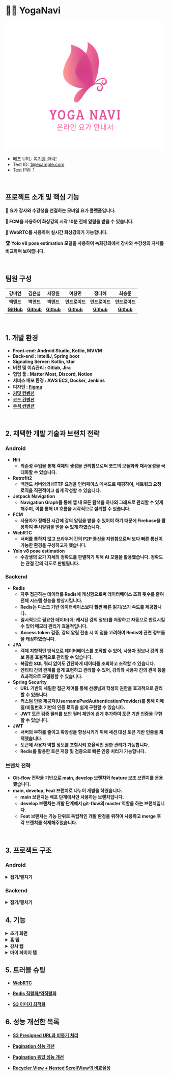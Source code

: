 # 🧘‍♀️ YogaNavi
<img src="./logo-1.png" alt="Logo" width="500" height="400"/>

- 배포 URL: [여기를 클릭!](https://drive.google.com/file/d/195UohXwyjYp07eXYUQKVgrAC9LLTJkKY/view)
- Test ID: 1@example.com
- Test PW: 1

<br>

## 프로젝트 소개 및 핵심 기능

🧘 <b> 요가 강사와 수강생을 연결하는 모바일 요가 플랫폼입니다.

🔔 <b> FCM을 사용하여 화상강의 시작 10분 전에 알람을 받을 수 있습니다.

📱 <b> WebRTC를 사용하여 실시간 화상강의가 가능합니다.

🏆 <b> Yolo v8 pose estimation 모델을 사용하여 녹화강의에서 강사와 수강생의 자세를 비교하며 보여줍니다.

<br>

## 팀원 구성

<div align="center">

| **강미연** | **김은섭** | **서장원** | **여창민** | **정다혜** | **최승준** |
| :------: |  :------: | :------: | :------: | :------: | :------: |
| <b>백앤드 | <b>백앤드 | <b>백앤드 | <b>안드로이드 | <b>안드로이드 | <b>안드로이드 |
| [GitHub](https://github.com/422haha) | [Github](https://github.com/subway9852) | [Github](https://github.com/Seo-Jangwon) | [Github](https://github.com/yeolife) | [Github](https://github.com/JeongDaH) | [Github](https://github.com/Aloe-droid) |
</div>

<br>

## 1. 개발 환경

- Front-end: Android Studio, Kotlin, MVVM
- Back-end : IntelliJ, Spring boot
- Signaling Server: Kotlin, ktor
- 버전 및 이슈관리 : Gitlab, Jira
- 협업 툴 : Matter Most, Discord, Notion
- 서비스 배포 환경 : AWS EC2, Docker, Jenkins
- 디자인 : [Figma](https://www.figma.com/design/sMLjgI5OwHFt8tIS5ZyDBD/Yoga-Navi?node-id=0-1&t=nj03qnrp0J5vai0o-0)
- [커밋 컨벤션](https://aluminum-timpani-a63.notion.site/Git-3e8c00d26c7e4ef99fc79b9ad8dbe543?pvs=4)
- [코드 컨벤션](https://google.github.io/styleguide/javaguide.html)
- [주석 컨벤션](https://aluminum-timpani-a63.notion.site/Style-Guide-258f44c30eb44bddb34b892f0fcc6252?pvs=4)
<br>

## 2. 채택한 개발 기술과 브랜치 전략

### Android

- Hilt
	- 의존성 주입을 통해 객체의 생성을 관리함으로써 코드의 모듈화와 재사용성을 극대화할 수 있습니다.
- Retrofit2
	- 백앤드 서버와의 HTTP 요청을 인터페이스 메서드로 매핑하여, 네트워크 요청 로직을 직관적이고 쉽게 작성할 수 있습니다.
- Jetpack Navigation
	- Navigation Graph를 통해 앱 내 모든 탐색을 하나의 그래프로 관리할 수 있게 해주며, 이를 통해 UI 흐름을 시각적으로 설계할 수 있습니다.
- FCM
	- 사용자가 정해진 시간에 강의 알림을 받을 수 있어야 하기 때문에 Firebase을 활용하여 푸시알림을 받을 수 있게 하였습니다.
- WebRTC
    - 서버를 통하지 않고 브라우저 간의 P2P 통신을 지원함으로써 보다 빠른 통신이 가능한 환경을 구성하고자 했습니다.
-  Yolo v8 pose estimation
	- 수강생의 요가 자세의 정확도를 판별하기 위해  AI 모델을 활용했습니다. 정확도는 관절 간의 각도로 판별됩니다.
    
### Backend

- Redis
	- 자주 접근하는 데이터를 Redis에 캐싱함으로써 데이터베이스 조회 횟수를 줄여 전체 시스템 성능을 향상시킵니다.
	-   Redis는 디스크 기반 데이터베이스보다 훨씬 빠른 읽기/쓰기 속도를 제공합니다.
	-   일시적으로 필요한 데이터(예: 캐시된 강의 정보)를 저장하고 자동으로 만료시킬 수 있어 메모리 관리가 효율적입니다.
	-   Access token 검증, 강의 알림 전송 시 이 점을 고려하여 Redis에 관련 정보들을 캐싱하였습니다.
 - JPA 
    - 객체 지향적인 방식으로 데이터베이스를 조작할 수 있어, 사용자 정보나 강의 정보 등을 효율적으로 관리할 수 있습니다.
    - 복잡한 SQL 쿼리 없이도 간단하게 데이터를 조회하고 조작할 수 있습니다.
    - 엔티티 간의 관계를 쉽게 표현하고 관리할 수 있어, 강의와 사용자 간의 관계 등을 효과적으로 모델링할 수 있습니다.
 - Spring Security
    - URL 기반의 세밀한 접근 제어를 통해 선생님과 학생의 권한을 효과적으로 관리할 수 있습니다.
    - 커스텀 인증 제공자(UsernamePwdAuthenticationProvider)를 통해 이메일/비밀번호 기반의 인증 로직을 쉽게 구현할 수 있습니다.
    - JWT 토큰 검증 필터를 보안 필터 체인에 쉽게 추가하여 토큰 기반 인증을 구현할 수 있습니다.
 - JWT
    - 서버의 부하를 줄이고 확장성을 향상시키기 위해 세션 대신 토큰 기반 인증을 채택했습니다.
    - 토큰에 사용자 역할 정보를 포함시켜 효율적인 권한 관리가 가능합니다.
    - Redis를 활용한 토큰 저장 및 검증으로 빠른 인증 처리가 가능합니다.

### 브랜치 전략

- Git-flow 전략을 기반으로 main, develop 브랜치와 feature 보조 브랜치를 운용했습니다.
- main, develop, Feat 브랜치로 나누어 개발을 하였습니다.
    - **main** 브랜치는 배포 단계에서만 사용하는 브랜치입니다.
    - **develop** 브랜치는 개발 단계에서 git-flow의 master 역할을 하는 브랜치입니다.
    - **Feat** 브랜치는 기능 단위로 독립적인 개발 환경을 위하여 사용하고 merge 후 각 브랜치를 삭제해주었습니다.

<br>


## 3. 프로젝트 구조

### Android
<details>
<summary>접기/펼치기</summary>

```
├─java
│  └─com
│      └─ssafy
│          └─yoganavi
│              ├─data
│              │  ├─auth
│              │  ├─repository
│              │  │  ├─ai
│              │  │  ├─dataStore
│              │  │  ├─home
│              │  │  ├─info
│              │  │  ├─lecture
│              │  │  ├─response
│              │  │  └─user
│              │  └─source
│              │      ├─ai
│              │      ├─dto
│              │      │  ├─home
│              │      │  ├─lecture
│              │      │  ├─live
│              │      │  ├─mypage
│              │      │  ├─notice
│              │      │  ├─schedule
│              │      │  └─teacher
│              │      ├─home
│              │      ├─info
│              │      ├─lecture
│              │      ├─response
│              │      └─user
│              ├─di
│              └─ui
│                  ├─core
│                  ├─homeUI
│                  │  ├─lecture
│                  │  │  ├─lectureDetail
│                  │  │  │  └─lecture
│                  │  │  ├─lectureList
│                  │  │  │  └─lecture
│                  │  │  └─lectureVideo
│                  │  ├─myPage
│                  │  │  ├─courseHistory
│                  │  │  ├─likeLecture
│                  │  │  ├─likeTeacher
│                  │  │  ├─managementLive
│                  │  │  ├─managementVideo
│                  │  │  │  └─lecture
│                  │  │  ├─modify
│                  │  │  │  └─hashtag
│                  │  │  ├─notice
│                  │  │  │  └─notices
│                  │  │  ├─profile
│                  │  │  │  └─dialog
│                  │  │  ├─registerLive
│                  │  │  ├─registerNotice
│                  │  │  └─registerVideo
│                  │  │      └─chapter
│                  │  │          ├─adapter
│                  │  │          ├─data
│                  │  │          └─viewHolder
│                  │  ├─schedule
│                  │  │  ├─home
│                  │  │  │  └─dialog
│                  │  │  └─live
│                  │  │      └─webRtc
│                  │  │          ├─audio
│                  │  │          ├─peer
│                  │  │          ├─renderer
│                  │  │          ├─sessions
│                  │  │          └─utils
│                  │  └─teacher
│                  │      ├─filter
│                  │      ├─teacherDetail
│                  │      │  └─teacherDetail
│                  │      │      └─lecture
│                  │      ├─teacherList
│                  │      │  └─teacher
│                  │      └─teacherReservation
│                  │          └─availableList
│                  ├─loginUI
│                  │  ├─find
│                  │  ├─join
│                  │  └─login
│                  └─utils
└─res
    ├─anim
    ├─drawable
    ├─layout
    ├─menu
    ├─mipmap-anydpi-v26
    ├─mipmap-hdpi
    ├─mipmap-mdpi
    ├─mipmap-xhdpi
    ├─mipmap-xxhdpi
    ├─mipmap-xxxhdpi
    ├─navigation
    ├─raw
    ├─values
    ├─values-night
    └─xml
```
</details>

### Backend

<details>
<summary>접기/펼치기</summary>

```
├─main
│  ├─java
│  │  └─com
│  │      └─yoga
│  │          └─backend
│  │              │  BackendApplication.java
│  │              │
│  │              ├─article
│  │              │      ArticleController.java
│  │              │      ArticleDto.java
│  │              │      ArticleRepository.java
│  │              │      ArticleService.java
│  │              │      ArticleServiceImpl.java
│  │              │
│  │              ├─common
│  │              │  ├─config
│  │              │  │      AwsConfig.java
│  │              │  │      FirebaseConfig.java
│  │              │  │      ProjectSecurityConfig.java
│  │              │  │      QueryDslConfig.java
│  │              │  │      RedisConfig.java
│  │              │  │      TransactionConfig.java
│  │              │  │      UsernamePwdAuthenticationProvider.java
│  │              │  │
│  │              │  ├─constants
│  │              │  │      FcmConstants.java
│  │              │  │      SecurityConstants.java
│  │              │  │
│  │              │  ├─converter
│  │              │  │      InstantToSqlDateConverter.java
│  │              │  │      InstantToSqlTimeConverter.java
│  │              │  │
│  │              │  ├─entity
│  │              │  │  │  Article.java
│  │              │  │  │  Hashtag.java
│  │              │  │  │  LiveLectures.java
│  │              │  │  │  MyLiveLecture.java
│  │              │  │  │  TeacherLike.java
│  │              │  │  │  TempAuthInfo.java
│  │              │  │  │  Users.java
│  │              │  │  │
│  │              │  │  └─RecordedLectures
│  │              │  │          RecordedLecture.java
│  │              │  │          RecordedLectureChapter.java
│  │              │  │          RecordedLectureLike.java
│  │              │  │
│  │              │  ├─exeption
│  │              │  │      GlobalExceptionHandler.java
│  │              │  │
│  │              │  ├─filter
│  │              │  │      ApiKeyAuthFilter.java
│  │              │  │      CsrfCookieFilter.java
│  │              │  │      JWTTokenValidatorFilter.java
│  │              │  │
│  │              │  ├─handler
│  │              │  │      CustomAuthenticationSuccessHandler.java
│  │              │  │      CustomLoginFailureHandler.java
│  │              │  │
│  │              │  ├─service
│  │              │  │      RedisService.java
│  │              │  │      S3Service.java
│  │              │  │
│  │              │  └─util
│  │              │          JwtUtil.java
│  │              │
│  │              ├─fcm
│  │              │      FcmController.java
│  │              │      FCMService.java
│  │              │      NotificationService.java
│  │              │
│  │              ├─livelectures
│  │              │  ├─Controller
│  │              │  │      HistoryController.java
│  │              │  │      HomeController.java
│  │              │  │      LiveLectureController.java
│  │              │  │
│  │              │  ├─dto
│  │              │  │      HomeResponseDto.java
│  │              │  │      LectureHistoryDto.java
│  │              │  │      LiveLectureCreateDto.java
│  │              │  │      LiveLectureCreateResponseDto.java
│  │              │  │      LiveLectureDto.java
│  │              │  │      LiveLectureResponseDto.java
│  │              │  │      SetIsOnAirDto.java
│  │              │  │
│  │              │  ├─repository
│  │              │  │      LiveLectureRepository.java
│  │              │  │      MyLiveLectureRepository.java
│  │              │  │
│  │              │  └─service
│  │              │          HistoryService.java
│  │              │          HistoryServiceImpl.java
│  │              │          HomeService.java
│  │              │          HomeServiceImpl.java
│  │              │          LiveLectureService.java
│  │              │          LiveLectureServiceImpl.java
│  │              │
│  │              ├─members
│  │              │  │  UserController.java
│  │              │  │  UserScheduler.java
│  │              │  │
│  │              │  ├─dto
│  │              │  │      RegisterDto.java
│  │              │  │      UpdateDto.java
│  │              │  │
│  │              │  ├─repository
│  │              │  │      HashtagRepository.java
│  │              │  │      TempAuthInfoRepository.java
│  │              │  │      UsersRepository.java
│  │              │  │
│  │              │  └─service
│  │              │          UserDeletionService.java
│  │              │          UsersService.java
│  │              │          UsersServiceImpl.java
│  │              │
│  │              ├─recorded
│  │              │  │  RecordedController.java
│  │              │  │  RecordedService.java
│  │              │  │  RecordedServiceImpl.java
│  │              │  │
│  │              │  ├─dto
│  │              │  │      ChapterDto.java
│  │              │  │      DeleteDto.java
│  │              │  │      LectureDto.java
│  │              │  │
│  │              │  └─repository
│  │              │          AllRecordedLecturesRepository.java
│  │              │          MyLikeLectureListRepository.java
│  │              │          RecordedLectureLikeRepository.java
│  │              │          RecordedLectureListRepository.java
│  │              │          RecordedLectureRepository.java
│  │              │
│  │              ├─redirect
│  │              │      RedirectController.java
│  │              │
│  │              └─teacher
│  │                  │  TeacherFilter.java
│  │                  │
│  │                  ├─controller
│  │                  │      ReservationController.java
│  │                  │      TeacherController.java
│  │                  │
│  │                  ├─dto
│  │                  │      DetailedTeacherDto.java
│  │                  │      ReservationRequestDto.java
│  │                  │      TeacherDto.java
│  │                  │
│  │                  ├─repository
│  │                  │      TeacherLikeRepository.java
│  │                  │      TeacherRepository.java
│  │                  │
│  │                  └─service
│  │                          ReservationService.java
│  │                          ReservationServiceImpl.java
│  │                          TeacherService.java
│  │                          TeacherServiceImpl.java
│  │
│  └─resources
│      │  .env
│      │  .gitkeep
│      │  application.properties
│      │  firebase-service-account.json
│      │
│      └─firebase
└─test
    └─java
        └─com
            └─yoga
                └─backend
                        BackendApplicationTests.java
```
</details>

## 4. 기능

<details>
<summary>초기 화면</summary>

#### [초기 화면]
+ 앱 실행과 함께 splash 화면이 보입니다.
+ 자동 로그인을 시도합니다.
+ 로그인에 성공한 경우, 메인 화면으로 이동합니다.
+ 로그인에 실패한 경우, 로그인 화면으로 이동합니다.

#### [로그인]
+ 이메일과 비밀번호를 입력할 수 있습니다.
+ 로그인에 성공한 경우, 메인 화면으로 이동합니다.
 
#### [회원 가입]
+ 이메일을 작성하여 인증을 요청합니다.
+ 인증번호로 인증을 시도합니다.
+ 비밀번호와 닉네임, 요가 강사 유무를 작성합니다.

#### [비밀번호 재설정]
+ 이메일을 작성하여 인증을 요청합니다.
+ 인증번호로 인증을 시도합니다.
+ 새로운 비밀번호를 작성합니다.

</details>

<details>
<summary>홈 탭</summary>


#### [요가 할 일]
+  수강 신청한 화상 강의 목록을 확인할 수 있습니다. 
+  화상 강의가 시작되면 초록색 불빛이 나옵니다.
+  강의 10분전에 알람이 울립니다.

#### [화상 강의 다이얼로그]
+ 신청한 화상 강의에 대한 정보가 표출됩니다.
+ 입장하기 버튼을 통해 실시간 화상 통화가 진행됩니다.

#### [실시간 화상 강의]
+ WebRTC를 통해서 강사님과 수강생이 1:1 화상 통화를 진행합니다. 
+ 마이크 on/off, 카메라 on/off 및 카메라 전환, 전화 끊기 기능을 제공합니다.

</details>


<details>
<summary>강사 탭</summary>

#### [요가 강사]
+ 현재 등록된 요가 강사들에 대한 정보를 제공받을 수 있습니다.
+ 검색 기능과 인기순 및 최신순에 대해 필터링 및 정렬 기능을 사용할 수 있습니다.

#### [요가 강사 필터]
+ 화상 강의에 대한 필터를 제공합니다.
+ 원하는 시간, 요일, 기간을 선택하면 그에 맞는 요가 강사 탭이 갱신됩니다.

#### [요가 강사 상세]
+ 강사에 대한 정보를 확인할 수 있습니다. 
+ 실시간 화상강의 신청하기 버튼을 통해서 화상 강의를 신청할 수 있습니다.

---
### 녹화 강의 탭

#### [강의 찾기]
+ 오프라인 녹화 강의들에 대한 정보를 제공받을 수 있습니다.
+ 제목, 내용에 대한 검색 기능과 인기순, 최신순 정렬 기능을 제공합니다.

#### [녹화 강의 상세]
+ 녹화 강의에 대한 정보가 제공됩니다. 
+ 영상을 선택하면 비디오 탭으로 이동합니다.

#### [녹화 강의 비디오]
+ 영상들에 대한 비디오가 재생됩니다. 
+ 수강생의 자세가 화면에 보이게 됩니다. 
+ 수강생의 자세와 강사의 자세를 비교/판단합니다.

</details>


<details>
<summary>마이 페이지 탭</summary>

#### [마이 페이지]
+ 좋아요한 강사,강의 및 정보 수정 등 다양한 기능을 제공합니다.

#### [좋아요한 강사 목록]
+ 좋아요한 강사들을 확인할 수 있습니다. 
+ 강사를 선택하면 [요가 강사 상세] 탭으로 이동합니다.

#### [좋아요한 강의 목록]
+ 좋아요한 녹화 강의들을 확인할 수 있습니다.
+ 강의를 선택하면 [녹화 강의 상세] 탭으로 이동합니다.

#### [수강 내역]
+ 이전에 수강했던 화상 강의들을 확인할 수 있습니다.

#### [내 정보 수정]
+ 비밀번호를 입력해야 접근할 수 있습니다.
+ 닉네임, 비밀번호를 수정할 수 있습니다.
+ 강사님은 강사 소개글 및 해시태그를 수정할 수 있습니다.

#### [로그 아웃]
+ 로그 아웃과 함께 앱에 저장되어 있는 계정 정보를 삭제합니다.

#### [회원 탈퇴]
+ 로그 아웃과 함께 서버에 저장되어 있는 계정 정보를 삭제합니다.

----

### 수강생은 아래 탭들을 사용할 수 없습니다.

#### [녹화 강의 관리]
+ 작성한 녹화 강의들을 확인할 수 있습니다.
+ 녹화 강의에 대한 글을 삭제할 수 있습니다.

#### [녹화 강의 생성/수정]
+ 녹화 강의에 대한 제목 및 내용(영상)을 수정/생성 할 수 있습니다.

#### [화상 강의 관리]
+ 작성한 화상 강의들을 확인할 수 있습니다. 
+ 화상 강의를 삭제할 수 있습니다.

#### [화상 강의 생성/수정]
+ 화상 강의에 대한 정보(날짜, 시간...)들을 수정/생성 할 수 있습니다.

#### [공지 사항 관리]
+ 작성한 공지 사항들을  확인할 수 있습니다.
+ 공지 사항을 삭제할 수 있습니다.

#### [공지 사항 생성/수정]
+ 공지 사항들을 수정/생성 할 수 있습니다.


</details>


## 5. 트러블 슈팅

- [WebRTC](https://aluminum-timpani-a63.notion.site/WebRTC-5f46b9a822fc41c4a2317f6771b0b3c2?pvs=4)

- [Redis 직렬화/역직렬화](https://aluminum-timpani-a63.notion.site/Redis-fb4b7550cd894b279847e62c765527c1?pvs=4)

- [S3 이미지 최적화](https://aluminum-timpani-a63.notion.site/S3-3bf3cca347524974845e58189a61bc5e?pvs=4)


## 6. 성능 개선한 목록

- [S3 Presigned URL과 비동기 처리](https://aluminum-timpani-a63.notion.site/S3-Presigned-URL-86196204428742c38dbb7c2280d80881?pvs=4)

- [Pagination 성능 개선](https://aluminum-timpani-a63.notion.site/68053f4bf4334e4495ca7ad3a468e9ed?pvs=4)
- [Pagination 응답 성능 개선](https://aluminum-timpani-a63.notion.site/68053f4bf4334e4495ca7ad3a468e9ed?pvs=4)

- [Recycler View + Nested ScrollView의 비효율성](https://aluminum-timpani-a63.notion.site/Nested-ScrollView-Recycler-View-7963951e4d594a5e8e49181d0d7963df?pvs=4)
